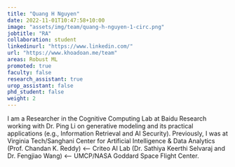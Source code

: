 ```yaml
---
title: "Quang H Nguyen"
date: 2022-11-01T10:47:58+10:00
image: "assets/img/team/quang-h-nguyen-1-circ.png"
jobtitle: "RA"
collaboration: student
linkedinurl: "https://www.linkedin.com/"
url: "https://www.khoadoan.me/team"
areas: Robust ML
promoted: true
faculty: false
research_assistant: true
urop_assistant: false
phd_student: false
weight: 2
---
```


I am a Researcher in the Cognitive Computing Lab at Baidu Research working with Dr. Ping Li on generative modeling and its practical applications (e.g., Information Retrieval and AI Security). Previously, I was at Virginia Tech/Sanghani Center for Artificial Intelligence & Data Analytics (Prof. Chandan K. Reddy) ⟵ Criteo AI Lab (Dr. Sathiya Keerthi Selvaraj and Dr. Fengjiao Wang) ⟵ UMCP/NASA Goddard Space Flight Center. 
